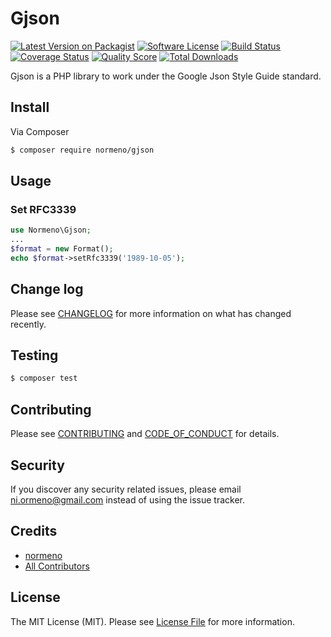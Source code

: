 # Gjson

[![Latest Version on Packagist][ico-version]][link-packagist]
[![Software License][ico-license]](LICENSE.md)
[![Build Status][ico-travis]][link-travis]
[![Coverage Status][ico-scrutinizer]][link-scrutinizer]
[![Quality Score][ico-code-quality]][link-code-quality]
[![Total Downloads][ico-downloads]][link-downloads]

Gjson is a PHP library to work under the Google Json Style Guide standard.


## Install

Via Composer

``` bash
$ composer require normeno/gjson
```

## Usage

### Set RFC3339
``` php
use Normeno\Gjson;
...
$format = new Format();
echo $format->setRfc3339('1989-10-05');
```

## Change log

Please see [CHANGELOG](CHANGELOG.md) for more information on what has changed recently.

## Testing

``` bash
$ composer test
```

## Contributing

Please see [CONTRIBUTING](CONTRIBUTING.md) and [CODE_OF_CONDUCT](CODE_OF_CONDUCT.md) for details.

## Security

If you discover any security related issues, please email ni.ormeno@gmail.com instead of using the issue tracker.

## Credits

- [normeno][link-author]
- [All Contributors][link-contributors]

## License

The MIT License (MIT). Please see [License File](LICENSE.md) for more information.

[ico-version]: https://img.shields.io/packagist/v/normeno/gjson.svg?style=flat-square
[ico-license]: https://img.shields.io/badge/license-MIT-brightgreen.svg?style=flat-square
[ico-travis]: https://travis-ci.org/normeno/gjson.svg?branch=master
[ico-scrutinizer]: https://img.shields.io/scrutinizer/coverage/g/normeno/gjson.svg?style=flat-square
[ico-code-quality]: https://img.shields.io/scrutinizer/g/normeno/gjson.svg?style=flat-square
[ico-downloads]: https://img.shields.io/packagist/dt/normeno/gjson.svg?style=flat-square

[link-packagist]: https://packagist.org/packages/normeno/gjson#lastest
[link-travis]: https://travis-ci.org/normeno/gjson
[link-scrutinizer]: https://scrutinizer-ci.com/g/normeno/gjson/code-structure
[link-code-quality]: https://scrutinizer-ci.com/g/normeno/gjson
[link-downloads]: https://packagist.org/packages/normeno/gjson
[link-author]: https://github.com/normeno
[link-contributors]: ../../contributors
